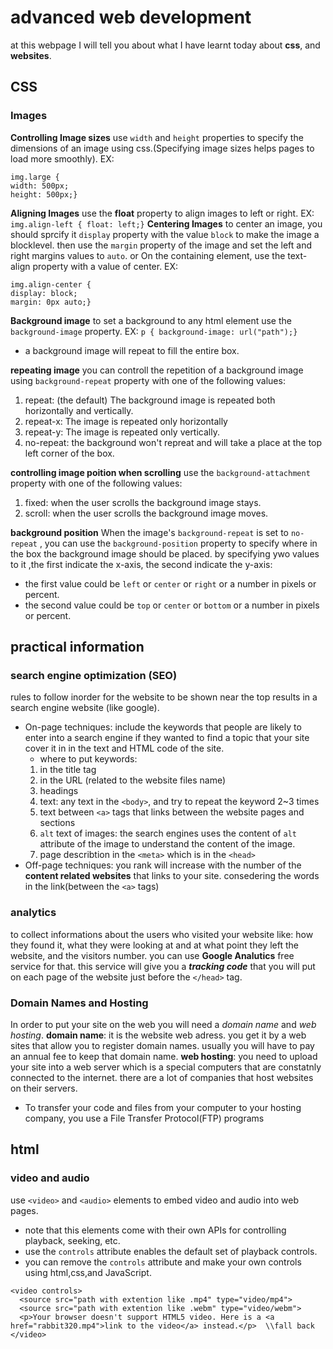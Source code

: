 # advanced web development  
at this webpage I will tell you about what I have learnt today about **css**, and **websites**.
## CSS
### Images
**Controlling Image sizes**
use `width` and `height` properties to specify the dimensions of an image using css.(Specifying image sizes helps pages to load more smoothly). EX:
```
img.large {
width: 500px;
height: 500px;}
```
**Aligning Images**
use the **float** property to align images to left or right.
EX: `img.align-left { float: left;}`
**Centering Images**
to center an image, you should sprcify it `display` property with the value `block` to make the image a blocklevel.
then use the `margin` property of the image and set the left and right margins values to `auto`. or On the containing element, use the text-align property with a value of center. EX:
```
img.align-center {
display: block;
margin: 0px auto;}
```
**Background image**
to set a background to any html element use the `background-image` property. EX:
`p { background-image: url("path");}`
  * a background image will repeat to fill the entire box.

**repeating image**
you can controll the repetition of a background image using `background-repeat` property with one of the following values:
1. repeat: (the default) The background image is repeated both horizontally and vertically.
2. repeat-x: The image is repeated only horizontally
3. repeat-y: The image is repeated only vertically.
4. no-repeat: the background won't repreat and will take a place at the top left corner of the box.  

**controlling image poition when scrolling**
use the `background-attachment` property with one of the following values:
1. fixed: when the user scrolls the background image stays.
2. scroll: when the user scrolls the background image moves.

**background position**
When the image's `background-repeat` is set to `no-repeat` , you can use the `background-position` property to specify where in the box the background image should be placed. by specifying ywo values to it ,the first indicate the x-axis, the second indicate the y-axis:
  * the first value could be `left` or `center` or `right` or a number in pixels or percent.
  * the second value could be `top` or `center` or `bottom` or a number in pixels or percent.  

## practical information
### search engine optimization (SEO)
rules to follow inorder for the website to be shown near the top results in a search engine website (like google).
  * On-page techniques: include the keywords that people are likely to enter into a search engine if they wanted to find a topic that your site cover it in in the text and HTML code of the site.
    * where to put keywords:
    1. in the title tag
    2. in the URL (related to the website files name)
    3. headings
    4. text: any text in the `<body>`, and try to repeat the keyword 2~3 times
    5. text between `<a>` tags that links between the website pages and sections
    6. `alt` text of images: the search engines uses the content of `alt` attribute of the image to understand the content of the image.
    7. page describtion in the `<meta>` which is in the `<head>`
  * Off-page techniques: you rank will increase with the number of the **content related websites** that links to your site. consedering the words in the link(between the `<a>` tags)

### analytics
to collect informations about the users who visited your website like: how they found it, what they were looking at and at what point they left the website, and the visitors number. you can use **Google Analutics** free service for that.
this service will give you a ***tracking code*** that you will put on each page of the website just before the `</head>` tag.
### Domain Names and Hosting
In order to put your site on the web you will need a *domain name* and *web hosting*.
**domain name**: it is the website web adress. you get it by a web sites that allow you to register domain names. usually you will have to pay an annual fee to keep that domain name.
**web hosting**: you need to upload your site into a web server which is a special computers that are constatnly connected to the internet. there are a lot of companies that host websites on their servers.
  * To transfer your code and files from your computer to your hosting company, you use a File Transfer Protocol(FTP) programs

## html
### video and audio
use `<video>` and `<audio>` elements to embed video and audio into web pages.
  * note that this elements come with their own APIs for controlling playback, seeking, etc.
  * use the `controls` attribute enables the default set of playback controls.
  * you can remove the `controls` attribute and make your own controls using html,css,and JavaScript.  
  
```
<video controls>
  <source src="path with extention like .mp4" type="video/mp4">
  <source src="path with extention like .webm" type="video/webm">
  <p>Your browser doesn't support HTML5 video. Here is a <a href="rabbit320.mp4">link to the video</a> instead.</p>  \\fall back
</video>
```
